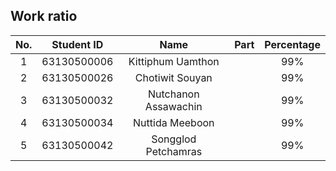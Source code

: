 ## Work ratio

|No.| Student ID    | Name                     | Part              | Percentage |
|:-:| ------------- | :----------------------: | :---------------: | :--------: |
| 1 | 63130500006   | Kittiphum Uamthon        |                   |    99%     |
| 2 | 63130500026   | Chotiwit Souyan          |                   |    99%     |
| 3 | 63130500032   | Nutchanon Assawachin     |                   |    99%     |
| 4 | 63130500034   | Nuttida Meeboon          |                   |    99%     |
| 5 | 63130500042   | Songglod Petchamras      |                   |    99%     |
